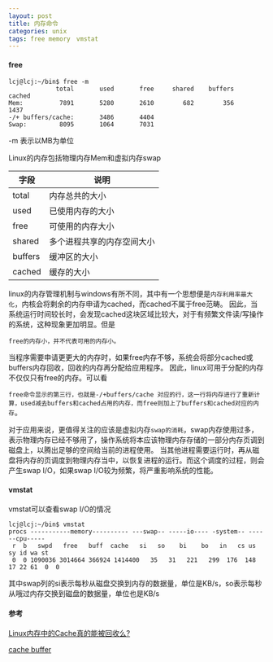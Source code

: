 ```yaml
---
layout: post
title: 内存命令
categories: unix
tags: free memory　vmstat
---
```


#### free

    lcj@lcj:~/bin$ free -m
                 total       used       free     shared    buffers     cached
    Mem:          7891       5280       2610        682        356       1437
    -/+ buffers/cache:       3486       4404
    Swap:         8095       1064       7031

-m 表示以MB为单位

Linux的内存包括物理内存Mem和虚拟内存swap

|字段|说明|
|-|-|
|total |内存总共的大小
|used|已使用内存的大小
|free|可使用的内存大小
|shared|多个进程共享的内存空间大小
|buffers| 缓冲区的大小
|cached |缓存的大小

linux的内存管理机制与windows有所不同，其中有一个思想便是`内存利用率最大化`，内核会将剩余的内存申请为cached，而cached不属于free范畴。
因此，当系统运行时间较长时，会发现cached这块区域比较大，对于有频繁文件读/写操作的系统，这种现象更加明显。但是

`free的内存小，并不代表可用的内存小。`

当程序需要申请更更大的内存时，如果free内存不够，系统会将部分cached或buffers内存回收，回收的内存再分配给应用程序。
因此，linux可用于分配的内存不仅仅只有free的内存。可以看

`free命令显示的第三行，也就是-/+buffers/cache 对应的行，这一行将内存进行了重新计算，used减去buffers和cached占用的内存，而free则加上了buffers和cached对应的内存`。

对于应用来说，更值得关注的应该是虚拟内存`swap的消耗`，swap内存使用过多，表示物理内存已经不够用了，操作系统将本应该物理内存存储的一部分内存页调到磁盘上，以腾出足够的空间给当前的进程使用。
当其他进程需要运行时，再从磁盘将内存的页调度到物理内存当中，以恢复进程的运行。而这个调度的过程，则会产生swap I/O，如果swap I/O较为频繁，将严重影响系统的性能。

#### vmstat
vmstat可以查看swap I/O的情况

    lcj@lcj:~/bin$ vmstat
    procs -----------memory---------- ---swap-- -----io---- -system-- ------cpu-----
     r  b   swpd   free   buff  cache   si   so    bi    bo   in   cs us sy id wa st
     0  0 1090036 3014664 366924 1414400   35   31   221   299  176  148 17 22 61  0  0


其中swap列的si表示每秒从磁盘交换到内存的数据量，单位是KB/s，so表示每秒从哦过内存交换到磁盘的数据量，单位也是KB/s


#### 参考

[Linux内存中的Cache真的能被回收么?](http://liwei.life/2016/04/26/linux%E5%86%85%E5%AD%98%E4%B8%AD%E7%9A%84cache%E7%9C%9F%E7%9A%84%E8%83%BD%E8%A2%AB%E5%9B%9E%E6%94%B6%E4%B9%88%EF%BC%9F/)

[cache buffer](https://serverfault.com/questions/85470/meaning-of-the-buffers-cache-line-in-the-output-of-free)